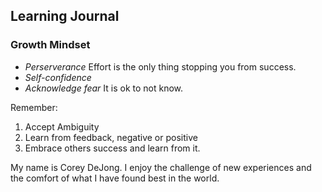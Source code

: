 ## Learning Journal

### Growth Mindset
 * _Perserverance_ Effort is the only thing stopping you from success.
 * _Self-confidence_
 * _Acknowledge fear_ It is ok to not know. 

Remember:
1. Accept Ambiguity
2. Learn from feedback, negative or positive
3. Embrace others success and learn from it.


My name is Corey DeJong. I enjoy the challenge of new experiences and the comfort of what I have found best in the world.
